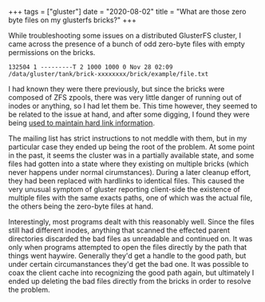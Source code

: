 +++
tags = ["gluster"]
date = "2020-08-02"
title = "What are those zero byte files on my glusterfs bricks?"
+++

While troubleshooting some issues on a distributed GlusterFS cluster, I came across the presence of a bunch of odd zero-byte files with empty permissions on the bricks.

```
132504 1 ---------T 2 1000 1000 0 Nov 28 02:09 /data/gluster/tank/brick-xxxxxxxx/brick/example/file.txt
```

I had known they were there previously, but since the bricks were composed of ZFS zpools, there was very little danger of running out of inodes or anything, so I had let them be. This time however, they seemed to be related to the issue at hand, and after some digging, I found they were being [used to maintain hard link information](https://gluster-users.gluster.narkive.com/FNNOr7Ru/files-losing-permissions#post5).

The mailing list has strict instructions to not meddle with them, but in my particular case they ended up being the root of the problem. At some point in the past, it seems the cluster was in a partially available state, and some files had gotten into a state where they existing on multiple bricks (which never happens under normal cirumstances). During a later cleanup effort, they had been replaced with hardlinks to identical files. This caused the very unusual symptom of gluster reporting client-side the existence of multiple files with the same exacts paths, one of which was the actual file, the others being the zero-byte files at hand.

Interestingly, most programs dealt with this reasonably well. Since the files still had different inodes, anything that scanned the effected parent directories discarded the bad files as unreadable and continued on. It was only when programs attempted to open the files directly by the path that things went haywire. Generally they'd get a handle to the good path, but under certain circumanstances they'd get the bad one. It was possible to coax the client cache into recognizing the good path again, but ultimately I ended up deleting the bad files directly from the bricks in order to resolve the problem.
